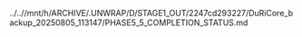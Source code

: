 ../..//mnt/h/ARCHIVE/.UNWRAP/D/STAGE1_OUT/2247cd293227/DuRiCore_backup_20250805_113147/PHASE5_5_COMPLETION_STATUS.md